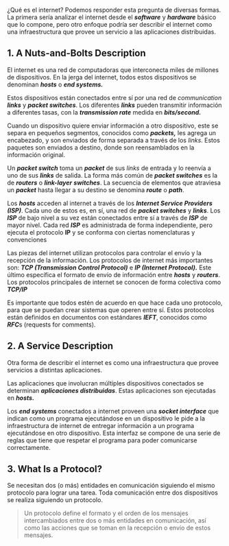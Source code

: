 ¿Qué es el internet? Podemos responder esta pregunta de diversas formas. La primera sería analizar el internet desde el ***software*** y ***hardware*** básico que lo compone, pero otro enfoque podría ser describir el internet como una infraestructura que provee un servicio a las aplicaciones distribuidas.

## 1. A Nuts-and-Bolts Description

El internet es una red de computadoras que interconecta miles de millones de dispositivos. En la jerga del internet, todos estos dispositivos se denominan ***hosts*** o ***end systems.***

Estos dispositivos están conectados entre sí por una red de *communication* ***links*** y ***packet switches***. Los diferentes ***links*** pueden transmitir información a diferentes tasas, con la ***transmission rate*** medida en ***bits/second.***

Cuando un dispositivo quiere enviar información a otro dispositivo, este se separa en pequeños segmentos, conocidos como ***packets,*** les agrega un encabezado, y son enviados de forma separada a través de los *links*. Estos paquetes son enviados a destino, donde son reensamblados en la información original.

Un ***packet switch*** toma un ***packet*** de sus *links* de entrada y lo reenvía a uno de sus ***links*** de salida. La forma más común de ***packet switches*** es la de ***routers*** o ***link-layer*** ***switches***. La secuencia de elementos que atraviesa un ***packet*** hasta llegar a su destino se denomina ***route*** o ***path***.

Los ***hosts*** acceden al internet a través de los ***Internet Service Providers (ISP)***. Cada uno de estos es, en sí, una red de ***packet switches*** y ***links***. Los ***ISP*** de bajo nivel a su vez están conectados entre sí a través de ***ISP*** de mayor nivel. Cada red ***ISP*** es administrada de forma independiente, pero ejecuta el protocolo **IP** y se conforma con ciertas nomenclaturas y convenciones

Las piezas del internet utilizan protocolos para controlar el envío y la recepción de la información. Los protocolos de internet más importantes son: ***TCP (Transmission Control Protocol)*** e ***IP (Internet Protocol).*** Este último específica el formato de envío de información entre ***hosts*** y ***routers***. Los protocolos principales de internet se conocen de forma colectiva como ***TCP/IP***

Es importante que todos estén de acuerdo en que hace cada uno protocolo, para que se puedan crear sistemas que operen entre sí. Estos protocolos están definidos en documentos con estándares ***IEFT***, conocidos como ***RFC***s (requests for comments).

## 2. A Service Description

Otra forma de describir el internet es como una infraestructura que provee servicios a distintas aplicaciones.

Las aplicaciones que involucran múltiples dispositivos conectados se determinan ***aplicaciones distribuidas***. Estas aplicaciones son ejecutadas en ***hosts.***

Los ***end systems*** conectados a internet proveen una ***socket interface*** que indican como un programa ejecutándose en un dispositivo le pide a la infraestructura de internet de entregar información a un programa ejecutándose en otro dispositivo. Esta interfaz se compone de una serie de reglas que tiene que respetar el programa para poder comunicarse correctamente.

## 3. What Is a Protocol?

Se necesitan dos (o más) entidades en comunicación siguiendo el mismo protocolo para lograr una tarea. Toda comunicación entre dos dispositivos se realiza siguiendo un protocolo.

> Un protocolo define el formato y el orden de los mensajes intercambiados entre dos o más entidades en comunicación, así como las acciones que se toman en la recepción o envío de estos mensajes.
